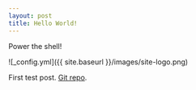 ```yaml
---
layout: post
title: Hello World!
---
```


Power the shell!

![_config.yml]({{ site.baseurl }}/images/site-logo.png)

First test post. 
[Git repo](https://github.com/briansworth/briansworth.github.io).
